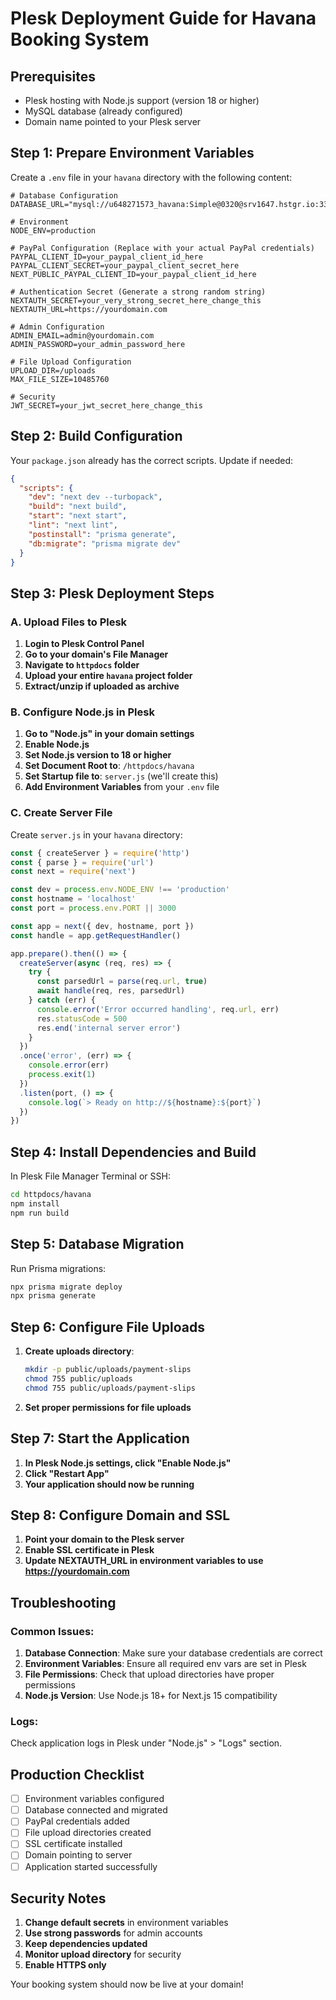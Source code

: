 # Plesk Deployment Guide for Havana Booking System

## Prerequisites
- Plesk hosting with Node.js support (version 18 or higher)
- MySQL database (already configured)
- Domain name pointed to your Plesk server

## Step 1: Prepare Environment Variables

Create a `.env` file in your `havana` directory with the following content:

```env
# Database Configuration
DATABASE_URL="mysql://u648271573_havana:Simple@0320@srv1647.hstgr.io:3306/u648271573_booking"

# Environment
NODE_ENV=production

# PayPal Configuration (Replace with your actual PayPal credentials)
PAYPAL_CLIENT_ID=your_paypal_client_id_here
PAYPAL_CLIENT_SECRET=your_paypal_client_secret_here
NEXT_PUBLIC_PAYPAL_CLIENT_ID=your_paypal_client_id_here

# Authentication Secret (Generate a strong random string)
NEXTAUTH_SECRET=your_very_strong_secret_here_change_this
NEXTAUTH_URL=https://yourdomain.com

# Admin Configuration
ADMIN_EMAIL=admin@yourdomain.com
ADMIN_PASSWORD=your_admin_password_here

# File Upload Configuration
UPLOAD_DIR=/uploads
MAX_FILE_SIZE=10485760

# Security
JWT_SECRET=your_jwt_secret_here_change_this
```

## Step 2: Build Configuration

Your `package.json` already has the correct scripts. Update if needed:

```json
{
  "scripts": {
    "dev": "next dev --turbopack",
    "build": "next build",
    "start": "next start",
    "lint": "next lint",
    "postinstall": "prisma generate",
    "db:migrate": "prisma migrate dev"
  }
}
```

## Step 3: Plesk Deployment Steps

### A. Upload Files to Plesk

1. **Login to Plesk Control Panel**
2. **Go to your domain's File Manager**
3. **Navigate to `httpdocs` folder**
4. **Upload your entire `havana` project folder**
5. **Extract/unzip if uploaded as archive**

### B. Configure Node.js in Plesk

1. **Go to "Node.js" in your domain settings**
2. **Enable Node.js**
3. **Set Node.js version to 18 or higher**
4. **Set Document Root to**: `/httpdocs/havana`
5. **Set Startup file to**: `server.js` (we'll create this)
6. **Add Environment Variables** from your `.env` file

### C. Create Server File

Create `server.js` in your `havana` directory:

```javascript
const { createServer } = require('http')
const { parse } = require('url')
const next = require('next')

const dev = process.env.NODE_ENV !== 'production'
const hostname = 'localhost'
const port = process.env.PORT || 3000

const app = next({ dev, hostname, port })
const handle = app.getRequestHandler()

app.prepare().then(() => {
  createServer(async (req, res) => {
    try {
      const parsedUrl = parse(req.url, true)
      await handle(req, res, parsedUrl)
    } catch (err) {
      console.error('Error occurred handling', req.url, err)
      res.statusCode = 500
      res.end('internal server error')
    }
  })
  .once('error', (err) => {
    console.error(err)
    process.exit(1)
  })
  .listen(port, () => {
    console.log(`> Ready on http://${hostname}:${port}`)
  })
})
```

## Step 4: Install Dependencies and Build

In Plesk File Manager Terminal or SSH:

```bash
cd httpdocs/havana
npm install
npm run build
```

## Step 5: Database Migration

Run Prisma migrations:

```bash
npx prisma migrate deploy
npx prisma generate
```

## Step 6: Configure File Uploads

1. **Create uploads directory**:
   ```bash
   mkdir -p public/uploads/payment-slips
   chmod 755 public/uploads
   chmod 755 public/uploads/payment-slips
   ```

2. **Set proper permissions for file uploads**

## Step 7: Start the Application

1. **In Plesk Node.js settings, click "Enable Node.js"**
2. **Click "Restart App"**
3. **Your application should now be running**

## Step 8: Configure Domain and SSL

1. **Point your domain to the Plesk server**
2. **Enable SSL certificate in Plesk**
3. **Update NEXTAUTH_URL in environment variables to use https://yourdomain.com**

## Troubleshooting

### Common Issues:

1. **Database Connection**: Make sure your database credentials are correct
2. **Environment Variables**: Ensure all required env vars are set in Plesk
3. **File Permissions**: Check that upload directories have proper permissions
4. **Node.js Version**: Use Node.js 18+ for Next.js 15 compatibility

### Logs:

Check application logs in Plesk under "Node.js" > "Logs" section.

## Production Checklist

- [ ] Environment variables configured
- [ ] Database connected and migrated
- [ ] PayPal credentials added
- [ ] File upload directories created
- [ ] SSL certificate installed
- [ ] Domain pointing to server
- [ ] Application started successfully

## Security Notes

1. **Change default secrets** in environment variables
2. **Use strong passwords** for admin accounts
3. **Keep dependencies updated**
4. **Monitor upload directory** for security
5. **Enable HTTPS only**

Your booking system should now be live at your domain!




